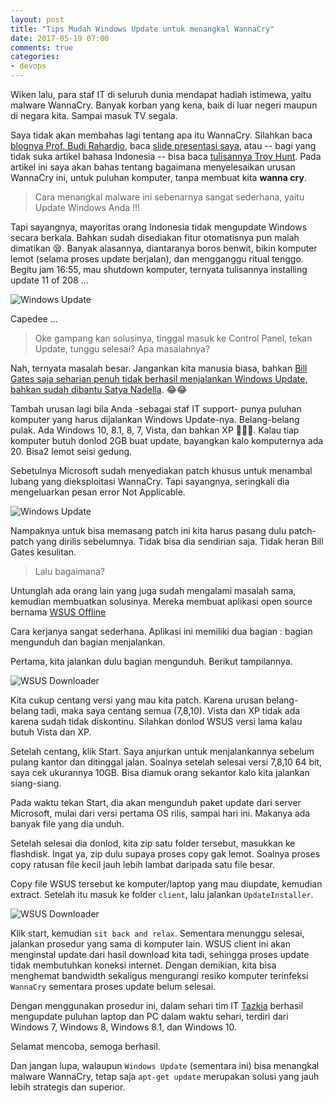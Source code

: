 ```yaml
---
layout: post
title: "Tips Mudah Windows Update untuk menangkal WannaCry"
date: 2017-05-19 07:00
comments: true
categories:
- devops
---
```

Wiken lalu, para staf IT di seluruh dunia mendapat hadiah istimewa, yaitu malware WannaCry. Banyak korban yang kena, baik di luar negeri maupun di negara kita. Sampai masuk TV segala.

Saya tidak akan membahas lagi tentang apa itu WannaCry. Silahkan baca [blognya Prof. Budi Rahardjo](https://rahard.wordpress.com/2017/05/14/penanganan-ransomware-wannacry/), baca [slide presentasi saya](https://goo.gl/s7xCV1), atau -- bagi yang tidak suka artikel bahasa Indonesia -- bisa baca [tulisannya Troy Hunt](https://www.troyhunt.com/everything-you-need-to-know-about-the-wannacrypt-ransomware/). Pada artikel ini saya akan bahas tentang bagaimana menyelesaikan urusan WannaCry ini, untuk puluhan komputer, tanpa membuat kita __wanna cry__.

<!--more-->

> Cara menangkal malware ini sebenarnya sangat sederhana, yaitu Update Windows Anda !!!

Tapi sayangnya, mayoritas orang Indonesia tidak mengupdate Windows secara berkala. Bahkan sudah disediakan fitur otomatisnya pun malah dimatikan 😪. Banyak alasannya, diantaranya boros benwit, bikin komputer lemot (selama proses update berjalan), dan mengganggu ritual tenggo. Begitu jam 16:55, mau shutdown komputer, ternyata tulisannya installing update 11 of 208 ...

![[Windows Update]({{site.url}}/images/uploads/2017/wsus-offline/windows-update.png)]({{site.url}}/images/uploads/2017/wsus-offline/windows-update.png)

Capedee ...

> Oke gampang kan solusinya, tinggal masuk ke Control Panel, tekan Update, tunggu selesai? Apa masalahnya?

Nah, ternyata masalah besar. Jangankan kita manusia biasa, bahkan [Bill Gates saja seharian penuh tidak berhasil menjalankan Windows Update, bahkan sudah dibantu Satya Nadella](
http://www.newyorker.com/humor/borowitz-report/gates-spends-entire-first-day-back-in-office-trying-to-install-windows-8-1). 😂😂

Tambah urusan lagi bila Anda -sebagai staf IT support- punya puluhan komputer yang harus dijalankan Windows Update-nya. Belang-belang pulak. Ada Windows 10, 8.1, 8, 7, Vista, dan bahkan XP 🙈😵😭. Kalau tiap komputer butuh donlod 2GB buat update, bayangkan kalo komputernya ada 20. Bisa2 lemot seisi gedung.

Sebetulnya Microsoft sudah menyediakan patch khusus untuk menambal lubang yang dieksploitasi WannaCry. Tapi sayangnya, seringkali dia mengeluarkan pesan error Not Applicable.

![[Windows Update]({{site.url}}/images/uploads/2017/wsus-offline/update-not-applicable.png)]({{site.url}}/images/uploads/2017/wsus-offline/update-not-applicable.png)

Nampaknya untuk bisa memasang patch ini kita harus pasang dulu patch-patch yang dirilis sebelumnya. Tidak bisa dia sendirian saja. Tidak heran Bill Gates kesulitan.

> Lalu bagaimana?

Untunglah ada orang lain yang juga sudah mengalami masalah sama, kemudian membuatkan solusinya. Mereka membuat aplikasi open source bernama [WSUS Offline](http://www.wsusoffline.net/docs/)

Cara kerjanya sangat sederhana. Aplikasi ini memiliki dua bagian : bagian mengunduh dan bagian menjalankan.

Pertama, kita jalankan dulu bagian mengunduh. Berikut tampilannya.

![[WSUS Downloader]({{site.url}}/images/uploads/2017/wsus-offline/wsus-downloader.png)]({{site.url}}/images/uploads/2017/wsus-offline/wsus-downloader.png)

Kita cukup centang versi yang mau kita patch. Karena urusan belang-belang tadi, maka saya centang semua (7,8,10). Vista dan XP tidak ada karena sudah tidak diskontinu. Silahkan donlod WSUS versi lama kalau butuh Vista dan XP.

Setelah centang, klik Start. Saya anjurkan untuk menjalankannya sebelum pulang kantor dan ditinggal jalan. Soalnya setelah selesai versi 7,8,10 64 bit, saya cek ukurannya 10GB. Bisa diamuk orang sekantor kalo kita jalankan siang-siang.

Pada waktu tekan Start, dia akan mengunduh paket update dari server Microsoft, mulai dari versi pertama OS rilis, sampai hari ini. Makanya ada banyak file yang dia unduh.

Setelah selesai dia donlod, kita zip satu folder tersebut, masukkan ke flashdisk. Ingat ya, zip dulu supaya proses copy gak lemot. Soalnya proses copy ratusan file kecil jauh lebih lambat daripada satu file besar.

Copy file WSUS tersebut ke komputer/laptop yang mau diupdate, kemudian extract. Setelah itu masuk ke folder `client`, lalu jalankan `UpdateInstaller`.

![[WSUS Downloader]({{site.url}}/images/uploads/2017/wsus-offline/wsus-downloader.png)]({{site.url}}/images/uploads/2017/wsus-offline/run-wsus-client.png)

Klik start, kemudian `sit back and relax`. Sementara menunggu selesai, jalankan prosedur yang sama di komputer lain. WSUS client ini akan menginstal update dari hasil download kita tadi, sehingga proses update tidak membutuhkan koneksi internet. Dengan demikian, kita bisa menghemat bandwidth sekaligus mengurangi resiko komputer terinfeksi `WannaCry` sementara proses update belum selesai.

Dengan menggunakan prosedur ini, dalam sehari tim IT [Tazkia](http://tazkia.ac.id) berhasil mengupdate puluhan laptop dan PC dalam waktu sehari, terdiri dari Windows 7, Windows 8, Windows 8.1, dan Windows 10.

Selamat mencoba, semoga berhasil.

Dan jangan lupa, walaupun `Windows Update` (sementara ini) bisa menangkal malware WannaCry, tetap saja `apt-get update` merupakan solusi yang jauh lebih strategis dan superior.
